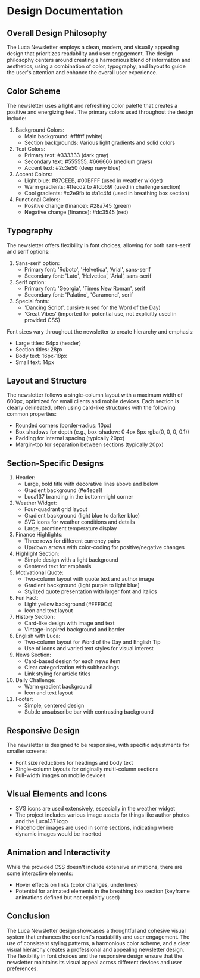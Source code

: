 # Design Documentation

## Overall Design Philosophy

The Luca Newsletter employs a clean, modern, and visually appealing design that prioritizes readability and user engagement. The design philosophy centers around creating a harmonious blend of information and aesthetics, using a combination of color, typography, and layout to guide the user's attention and enhance the overall user experience.

## Color Scheme

The newsletter uses a light and refreshing color palette that creates a positive and energizing feel. The primary colors used throughout the design include:

1. Background Colors:
    - Main background: #ffffff (white)
    - Section backgrounds: Various light gradients and solid colors
2. Text Colors:
    - Primary text: #333333 (dark gray)
    - Secondary text: #555555, #666666 (medium grays)
    - Accent text: #2c3e50 (deep navy blue)
3. Accent Colors:
    - Light blue: #87CEEB, #00BFFF (used in weather widget)
    - Warm gradients: #ffecd2 to #fcb69f (used in challenge section)
    - Cool gradients: #c2e9fb to #a1c4fd (used in breathing box section)
4. Functional Colors:
    - Positive change (finance): #28a745 (green)
    - Negative change (finance): #dc3545 (red)

## Typography

The newsletter offers flexibility in font choices, allowing for both sans-serif and serif options:

1. Sans-serif option:
    - Primary font: 'Roboto', 'Helvetica', 'Arial', sans-serif
    - Secondary font: 'Lato', 'Helvetica', 'Arial', sans-serif
2. Serif option:
    - Primary font: 'Georgia', 'Times New Roman', serif
    - Secondary font: 'Palatino', 'Garamond', serif
3. Special fonts:
    - 'Dancing Script', cursive (used for the Word of the Day)
    - 'Great Vibes' (imported for potential use, not explicitly used in provided CSS)

Font sizes vary throughout the newsletter to create hierarchy and emphasis:

- Large titles: 64px (header)
- Section titles: 28px
- Body text: 16px-18px
- Small text: 14px

## Layout and Structure

The newsletter follows a single-column layout with a maximum width of 600px, optimized for email clients and mobile devices. Each section is clearly delineated, often using card-like structures with the following common properties:

- Rounded corners (border-radius: 10px)
- Box shadows for depth (e.g., box-shadow: 0 4px 8px rgba(0, 0, 0, 0.1))
- Padding for internal spacing (typically 20px)
- Margin-top for separation between sections (typically 20px)

## Section-Specific Designs

1. Header:
    - Large, bold title with decorative lines above and below
    - Gradient background (#e4ece1)
    - Luca137 branding in the bottom-right corner
2. Weather Widget:
    - Four-quadrant grid layout
    - Gradient background (light blue to darker blue)
    - SVG icons for weather conditions and details
    - Large, prominent temperature display
3. Finance Highlights:
    - Three rows for different currency pairs
    - Up/down arrows with color-coding for positive/negative changes
4. Highlight Section:
    - Simple design with a light background
    - Centered text for emphasis
5. Motivational Quote:
    - Two-column layout with quote text and author image
    - Gradient background (light purple to light blue)
    - Stylized quote presentation with larger font and italics
6. Fun Fact:
    - Light yellow background (#FFF9C4)
    - Icon and text layout
7. History Section:
    - Card-like design with image and text
    - Vintage-inspired background and border
8. English with Luca:
    - Two-column layout for Word of the Day and English Tip
    - Use of icons and varied text styles for visual interest
9. News Section:
    - Card-based design for each news item
    - Clear categorization with subheadings
    - Link styling for article titles
10. Daily Challenge:
    - Warm gradient background
    - Icon and text layout
11. Footer:
    - Simple, centered design
    - Subtle unsubscribe bar with contrasting background

## Responsive Design

The newsletter is designed to be responsive, with specific adjustments for smaller screens:

- Font size reductions for headings and body text
- Single-column layouts for originally multi-column sections
- Full-width images on mobile devices

## Visual Elements and Icons

- SVG icons are used extensively, especially in the weather widget
- The project includes various image assets for things like author photos and the Luca137 logo
- Placeholder images are used in some sections, indicating where dynamic images would be inserted

## Animation and Interactivity

While the provided CSS doesn't include extensive animations, there are some interactive elements:

- Hover effects on links (color changes, underlines)
- Potential for animated elements in the breathing box section (keyframe animations defined but not explicitly used)

## Conclusion

The Luca Newsletter design showcases a thoughtful and cohesive visual system that enhances the content's readability and user engagement. The use of consistent styling patterns, a harmonious color scheme, and a clear visual hierarchy creates a professional and appealing newsletter design. The flexibility in font choices and the responsive design ensure that the newsletter maintains its visual appeal across different devices and user preferences.
